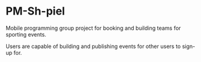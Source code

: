 # PM-Sh-piel

Mobile programming group project for booking and building teams for sporting events.

Users are capable of building and publishing events for other users to sign-up for.

